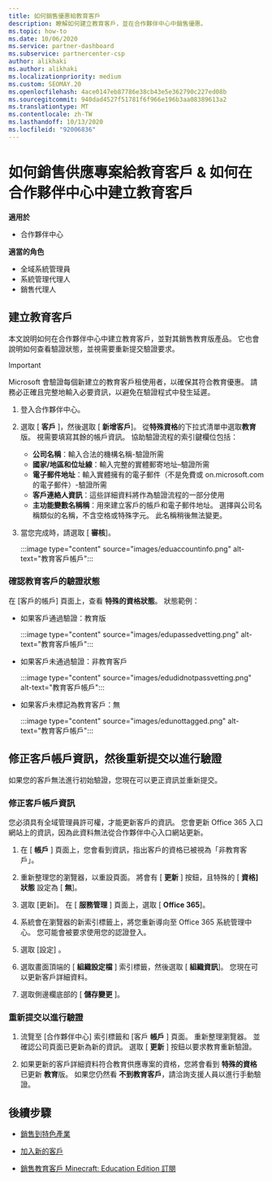 ```yaml
---
title: 如何銷售優惠給教育客戶
description: 瞭解如何建立教育客戶，並在合作夥伴中心中銷售優惠。
ms.topic: how-to
ms.date: 10/06/2020
ms.service: partner-dashboard
ms.subservice: partnercenter-csp
author: alikhaki
ms.author: alikhaki
ms.localizationpriority: medium
ms.custom: SEOMAY.20
ms.openlocfilehash: 4ace0147eb87786e38cb43e5e362790c227ed08b
ms.sourcegitcommit: 940dad4527f51781f6f966e196b3aa08389613a2
ms.translationtype: MT
ms.contentlocale: zh-TW
ms.lasthandoff: 10/13/2020
ms.locfileid: "92006836"
---
```

# <a name="how-to-sell-offers-to-education-customers--how-to-create-an-education-customer-in-partner-center"></a>如何銷售供應專案給教育客戶 & 如何在合作夥伴中心中建立教育客戶

**適用於**

- 合作夥伴中心

**適當的角色**

- 全域系統管理員
- 系統管理代理人
- 銷售代理人

## <a name="create-an-education-customer"></a>建立教育客戶

本文說明如何在合作夥伴中心中建立教育客戶，並對其銷售教育版產品。 它也會說明如何查看驗證狀態，並視需要重新提交驗證要求。

> [!IMPORTANT]
> Microsoft 會驗證每個新建立的教育客戶租使用者，以確保其符合教育優惠。  請務必正確且完整地輸入必要資訊，以避免在驗證程式中發生延遲。

1. 登入合作夥伴中心。

2. 選取 [ **客戶** ]，然後選取 [ **新增客戶**]。 從**特殊資格**的下拉式清單中選取**教育**版。  視需要填寫其餘的帳戶資訊。  協助驗證流程的索引鍵欄位包括：

   - **公司名稱**：輸入合法的機構名稱-驗證所需
   - **國家/地區和位址線**：輸入完整的實體郵寄地址–驗證所需
   - **電子郵件地址**：輸入實體擁有的電子郵件（不是免費或 on.microsoft.com 的電子郵件）-驗證所需
   - **客戶連絡人資訊**：這些詳細資料將作為驗證流程的一部分使用
   - **主功能變數名稱稱**：用來建立客戶的帳戶和電子郵件地址。  選擇與公司名稱類似的名稱，不含空格或特殊字元。  此名稱稍後無法變更。

3. 當您完成時，請選取 [ **審核**]。

   :::image type="content" source="images/eduaccountinfo.png" alt-text="教育客戶帳戶":::

### <a name="confirm-your-education-customers-verification-status"></a>確認教育客戶的驗證狀態

在 [客戶的帳戶] 頁面上，查看 **特殊的資格狀態**。
狀態範例：

- 如果客戶通過驗證：教育版

   :::image type="content" source="images/edupassedvetting.png" alt-text="教育客戶帳戶":::

- 如果客戶未通過驗證：非教育客戶

   :::image type="content" source="images/edudidnotpassvetting.png" alt-text="教育客戶帳戶":::

- 如果客戶未標記為教育客戶：無

   :::image type="content" source="images/edunottagged.png" alt-text="教育客戶帳戶":::

## <a name="correct-the-customer-account-info-and-resubmit-for-verification"></a>修正客戶帳戶資訊，然後重新提交以進行驗證

如果您的客戶無法進行初始驗證，您現在可以更正資訊並重新提交。

### <a name="correct-the-customer-account-information"></a>修正客戶帳戶資訊

您必須具有全域管理員許可權，才能更新客戶的資訊。 您會更新 Office 365 入口網站上的資訊，因為此資料無法從合作夥伴中心入口網站更新。

1. 在 [ **帳戶** ] 頁面上，您會看到資訊，指出客戶的資格已被視為「非教育客戶」。

2. 重新整理您的瀏覽器，以重設頁面。 將會有 [ **更新** ] 按鈕，且特殊的 [ **資格] 狀態** 設定為 [ **無**]。

3. 選取 [更新]。 在 [ **服務管理** ] 頁面上，選取 [ **Office 365**]。

4. 系統會在瀏覽器的新索引標籤上，將您重新導向至 Office 365 系統管理中心。 您可能會被要求使用您的認證登入。

5. 選取 [設定]  。

6. 選取畫面頂端的 [ **組織設定檔** ] 索引標籤，然後選取 [ **組織資訊**]。 您現在可以更新客戶詳細資料。

7. 選取側邊欄底部的 [ **儲存變更** ]。  

### <a name="resubmit-for-verification"></a>重新提交以進行驗證

1. 流覽至 [合作夥伴中心] 索引標籤和 [客戶 **帳戶** ] 頁面。 重新整理瀏覽器。 並確認公司頁面已更新為新的資訊。 選取 [ **更新** ] 按鈕以要求教育重新驗證。

2. 如果更新的客戶詳細資料符合教育供應專案的資格，您將會看到 **特殊的資格** 已更新 **教育**版。 如果您仍然看 **不到教育客戶**，請洽詢支援人員以進行手動驗證。

## <a name="next-steps"></a>後續步驟

- [銷售到特色產業](get-special-pricing-for-offers.md)

- [加入新的客戶](add-a-new-customer.md)

- [銷售教育客戶 Minecraft: Education Edition 訂閱](minecraft-subscriptions.md)

